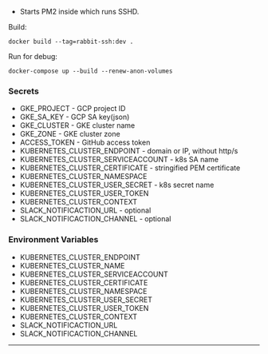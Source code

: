 * Starts PM2 inside which runs SSHD.

Build:
```
docker build --tag=rabbit-ssh:dev .
```

Run for debug:
```
docker-compose up --build --renew-anon-volumes
```

### Secrets
* GKE_PROJECT - GCP project ID
* GKE_SA_KEY - GCP SA key(json)
* GKE_CLUSTER - GKE cluster name
* GKE_ZONE - GKE cluster zone
* ACCESS_TOKEN - GitHub access token
* KUBERNETES_CLUSTER_ENDPOINT - domain or IP, without http/s
* KUBERNETES_CLUSTER_SERVICEACCOUNT - k8s SA name
* KUBERNETES_CLUSTER_CERTIFICATE - stringified PEM certificate
* KUBERNETES_CLUSTER_NAMESPACE
* KUBERNETES_CLUSTER_USER_SECRET - k8s secret name
* KUBERNETES_CLUSTER_USER_TOKEN
* KUBERNETES_CLUSTER_CONTEXT
* SLACK_NOTIFICACTION_URL - optional
* SLACK_NOTIFICACTION_CHANNEL - optional

### Environment Variables
* KUBERNETES_CLUSTER_ENDPOINT
* KUBERNETES_CLUSTER_NAME
* KUBERNETES_CLUSTER_SERVICEACCOUNT
* KUBERNETES_CLUSTER_CERTIFICATE
* KUBERNETES_CLUSTER_NAMESPACE
* KUBERNETES_CLUSTER_USER_SECRET
* KUBERNETES_CLUSTER_USER_TOKEN
* KUBERNETES_CLUSTER_CONTEXT
* SLACK_NOTIFICACTION_URL
* SLACK_NOTIFICACTION_CHANNEL

---
